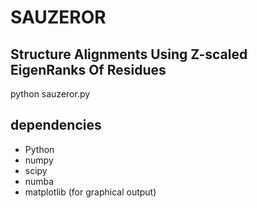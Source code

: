 # SAUZEROR

## Structure Alignments Using Z-scaled EigenRanks Of Residues

  python sauzeror.py

## dependencies

+ Python
+ numpy
+ scipy
+ numba
+ matplotlib (for graphical output)
